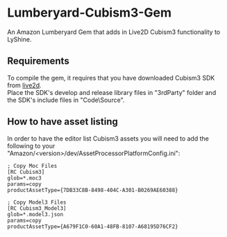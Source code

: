# Lumberyard-Cubism3-Gem
An Amazon Lumberyard Gem that adds in Live2D Cubism3 functionality to LyShine.

## Requirements
To compile the gem, it requires that you have downloaded Cubism3 SDK from [live2d](https://live2d.github.io/#native).  
Place the SDK\'s develop and release library files in "3rdParty" folder and the SDK\'s include files in "Code\\Source".  

## How to have asset listing
In order to have the editor list Cubism3 assets you will need to add the following to your "Amazon/\<version\>/dev/AssetProcessorPlatformConfig.ini":  
```Text
; Copy Moc Files
[RC Cubism3]
glob=*.moc3
params=copy
productAssetType={7DB33C8B-8498-404C-A301-B0269AE60388}

; Copy Model3 Files
[RC Cubism3_Model3]
glob=*.model3.json
params=copy
productAssetType={A679F1C0-60A1-48FB-8107-A68195D76CF2}
```
